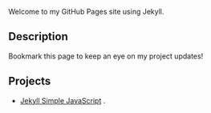 Welcome to my GitHub Pages site using Jekyll.

## Description

Bookmark this page to keep an eye on my project updates!

## Projects

- [Jekyll Simple JavaScript](https://m-koutny.github.io/Jekyll_SimpleJavaScript)
.
